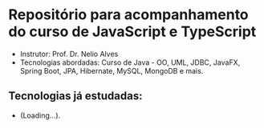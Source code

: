 # Repositório para acompanhamento do curso de JavaScript e TypeScript

- Instrutor: Prof. Dr. Nelio Alves
- Tecnologias abordadas: Curso de Java - OO, UML, JDBC, JavaFX, Spring Boot, JPA, Hibernate, MySQL, MongoDB e mais.

## Tecnologias já estudadas:

- (Loading...).
